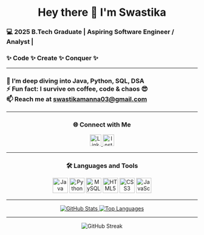 <!-- PROFILE HEADER -->
<div>
<div align="center">
  <!--<img src="https://avatars.githubusercontent.com/u/your_user_id?v=4" alt="Swastika Manna" width="120" height="120" style="border-radius:50%;" />-->
  <h1>Hey there 👋 I'm Swastika</h1></div>
  <h3>💻 2025 B.Tech Graduate | Aspiring Software Engineer / Analyst |</h3> 
  <h3>✨ Code ✨ Create ✨ Conquer ✨</p>
</div>

---

<div><h3>
  🌱 I’m deep diving into <strong>Java, Python, SQL, DSA</strong><br>
  ⚡ Fun fact: I survive on coffee, code & chaos 😎<br>
  📫 Reach me at <a href="mailto:swastikamanna03@gmail.com">swastikamanna03@gmail.com</a></h3>
</div>

---

<!-- CONNECT WITH ME -->
<h3 align="center">🌐 Connect with Me</h3>
<p align="center">
  <a href="https://www.linkedin.com/in/swastika-manna-22b31b281/" target="_blank">
    <img src="https://cdn.jsdelivr.net/npm/simple-icons@v8/icons/linkedin.svg" alt="LinkedIn" width="30" height="30"/>
  </a>
  <a href="https://instagram.com/hoomannotfound" target="_blank">
    <img src="https://cdn.jsdelivr.net/npm/simple-icons@v8/icons/instagram.svg" alt="Instagram" width="30" height="30"/>
  </a>
</p>

---

<!-- LANGUAGES & TOOLS -->
<h3 align="center">🛠️ Languages and Tools</h3>
<p align="center">
  <img src="https://cdn.jsdelivr.net/gh/devicons/devicon/icons/java/java-original.svg" alt="Java" width="40" height="40" />
  <img src="https://cdn.jsdelivr.net/gh/devicons/devicon/icons/python/python-original.svg" alt="Python" width="40" height="40" />
  <img src="https://cdn.jsdelivr.net/gh/devicons/devicon/icons/mysql/mysql-original.svg" alt="MySQL" width="40" height="40" />
  <img src="https://cdn.jsdelivr.net/gh/devicons/devicon/icons/html5/html5-original.svg" alt="HTML5" width="40" height="40" />
  <img src="https://cdn.jsdelivr.net/gh/devicons/devicon/icons/css3/css3-original.svg" alt="CSS3" width="40" height="40" />
  <img src="https://cdn.jsdelivr.net/gh/devicons/devicon/icons/javascript/javascript-original.svg" alt="JavaScript" width="40" height="40" />
</p>

---

<!-- GITHUB STATS & LANGUAGES CARD -->
<div align="center">
  <a href="https://github.com/SwastikaManna">
    <img src="https://github-readme-stats.vercel.app/api?username=SwastikaManna&show_icons=true&theme=dark&count_private=true" alt="GitHub Stats" />
  </a>
  <a href="https://github.com/SwastikaManna">
    <img src="https://github-readme-stats.vercel.app/api/top-langs/?username=SwastikaManna&layout=compact&theme=dark" alt="Top Languages" />
  </a>
</div>

---

<!-- CONTRIBUTIONS & STREAK -->
<div align="center">
  <img src="https://github-readme-streak-stats.herokuapp.com/?user=SwastikaManna&theme=dark" alt="GitHub Streak" />
</div>
